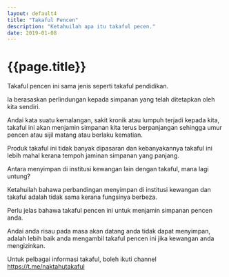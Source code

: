 ```yaml
---
layout: default4
title: "Takaful Pencen"
description: "Ketahuilah apa itu takaful pecen."
date: 2019-01-08
---
```


# {{page.title}}

Takaful pencen ini sama jenis seperti takaful pendidikan. 

Ia berasaskan perlindungan kepada simpanan yang telah ditetapkan oleh kita sendiri. 

Andai kata suatu kemalangan, sakit kronik atau lumpuh terjadi kepada kita, takaful ini akan menjamin simpanan kita terus berpanjangan sehingga umur pencen atau sijil matang atau berlaku kematian. 

Produk takaful ini tidak banyak dipasaran dan kebanyakannya takaful ini lebih mahal kerana tempoh jaminan simpanan yang panjang. 

Antara menyimpan di institusi kewangan lain dengan takaful, mana lagi untung?

Ketahuilah bahawa perbandingan menyimpan di institusi kewangan dan takaful adalah tidak sama kerana fungsinya berbeza. 

Perlu jelas bahawa takaful pencen ini untuk menjamin simpanan pencen anda. 

Andai anda risau pada masa akan datang anda tidak dapat menyimpan, adalah lebih baik anda mengambil takaful pencen ini jika kewangan anda mengizinkan. 

Untuk pelbagai informasi takaful, boleh ikuti channel <https://t.me/naktahutakaful>
